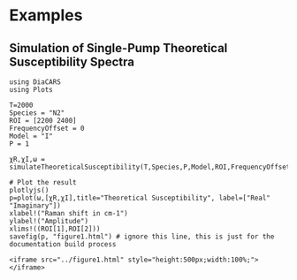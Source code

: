 # Examples

## Simulation of Single-Pump Theoretical Susceptibility Spectra
```@example
using DiaCARS
using Plots

T=2000
Species = "N2"
ROI = [2200 2400]
FrequencyOffset = 0
Model = "I"
P = 1

χR,χI,ω = simulateTheoreticalSusceptibility(T,Species,P,Model,ROI,FrequencyOffset)

# Plot the result
plotlyjs()
p=plot(ω,[χR,χI],title="Theoretical Susceptibility", label=["Real" "Imaginary"])
xlabel!("Raman shift in cm-1")
ylabel!("Amplitude")
xlims!((ROI[1],ROI[2]))
savefig(p, "figure1.html") # ignore this line, this is just for the documentation build process
```

```@raw html
<iframe src="../figure1.html" style="height:500px;width:100%;"></iframe>
```